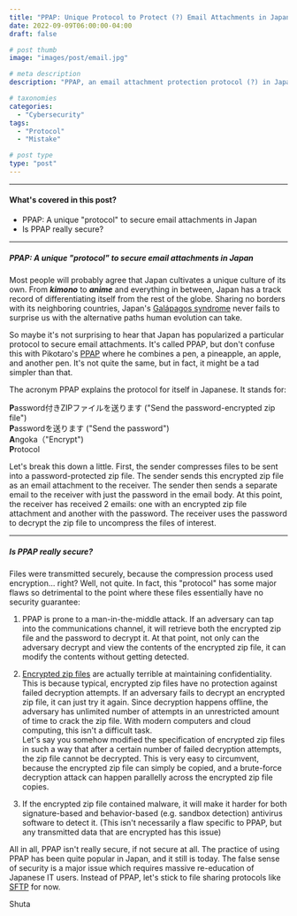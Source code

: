```yaml
---
title: "PPAP: Unique Protocol to Protect (?) Email Attachments in Japan"
date: 2022-09-09T06:00:00-04:00
draft: false

# post thumb
image: "images/post/email.jpg"

# meta description
description: "PPAP, an email attachment protection protocol (?) in Japan."

# taxonomies
categories:
  - "Cybersecurity"
tags:
  - "Protocol"
  - "Mistake"

# post type
type: "post"
---
```


<hr>

#### What's covered in this post?

* PPAP: A unique "protocol" to secure email attachments in Japan
* Is PPAP really secure?

<hr>

##### PPAP: A unique "protocol" to secure email attachments in Japan

Most people will probably agree that Japan cultivates a unique culture of its own. From ***kimono*** to ***anime*** and everything in between, Japan has a track record of differentiating itself from the rest of the globe. Sharing no borders with its neighboring countries, Japan's [Galápagos syndrome](https://medium.com/@alxgcs/understanding-the-galapagos-syndrome-through-japans-unique-quirks-967dcbc05d47) never fails to surprise us with the alternative paths human evolution can take.

So maybe it's not surprising to hear that Japan has popularized a particular protocol to secure email attachments. It's called PPAP, but don't confuse this with Pikotaro's [PPAP](https://www.youtube.com/watch?v=0E00Zuayv9Q) where he combines a pen, a pineapple, an apple, and another pen. It's not quite the same, but in fact, it might be a tad simpler than that.

The acronym PPAP explains the protocol for itself in Japanese. It stands for:

**P**assword付きZIPファイルを送ります ("Send the password-encrypted zip file")\
**P**asswordを送ります ("Send the password")\
**A**ngoka（"Encrypt")\
**P**rotocol 

Let's break this down a little. First, the sender compresses files to be sent into a password-protected zip file. The sender sends this encrypted zip file as an email attachment to the receiver. The sender then sends a separate email to the receiver with just the password in the email body. At this point, the receiver has received 2 emails: one with an encrypted zip file attachment and another with the password. The receiver uses the password to decrypt the zip file to uncompress the files of interest.

<hr>

##### Is PPAP really secure?

Files were transmitted securely, because the compression process used encryption... right? Well, not quite. In fact, this "protocol" has some major flaws so detrimental to the point where these files essentially have no security guarantee:

1. PPAP is prone to a man-in-the-middle attack. If an adversary can tap into the communications channel, it will retrieve both the encrypted zip file and the password to decrypt it. At that point, not only can the adversary decrypt and view the contents of the encrypted zip file, it can modify the contents without getting detected.

2. [Encrypted zip files](https://www.cyberscoop.com/zip-files-encryption-security-wyden-nist/) are actually terrible at maintaining confidentiality. This is because typical, encrypted zip files have no protection against failed decryption attempts. If an adversary fails to decrypt an encrypted zip file, it can just try it again. Since decryption happens offline, the adversary has unlimited number of attempts in an unrestricted amount of time to crack the zip file. With modern computers and cloud computing, this isn't a difficult task.\
Let's say you somehow modified the specification of encrypted zip files in such a way that after a certain number of failed decryption attempts, the zip file cannot be decrypted. This is very easy to circumvent, because the encrypted zip file can simply be copied, and a brute-force decryption attack can happen parallelly across the encrypted zip file copies. 

3. If the encrypted zip file contained malware, it will make it harder for both signature-based and behavior-based (e.g. sandbox detection) antivirus software to detect it. (This isn't necessarily a flaw specific to PPAP, but any transmitted data that are encrypted has this issue)

All in all, PPAP isn't really secure, if not secure at all. The practice of using PPAP has been quite popular in Japan, and it still is today. The false sense of security is a major issue which requires massive re-education of Japanese IT users. Instead of PPAP, let's stick to file sharing protocols like [SFTP](https://www.ssh.com/academy/ssh/sftp) for now. 

Shuta